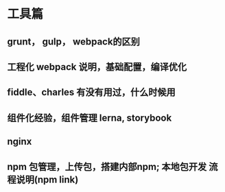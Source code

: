 # 工具篇

## grunt， gulp， webpack的区别

## 工程化 webpack 说明，基础配置，编译优化

## fiddle、charles 有没有用过，什么时候用

## 组件化经验，组件管理 lerna, storybook

## nginx
## npm 包管理，上传包，搭建内部npm; 本地包开发 流程说明(npm link)

